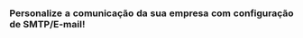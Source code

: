 <div style="text-align: justify">

### Personalize a comunicação da sua empresa com configuração de SMTP/E-mail!


</div>